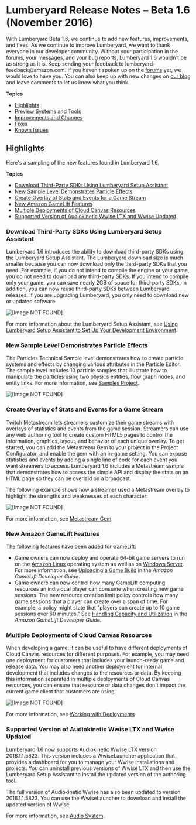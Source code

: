 # Lumberyard Release Notes – Beta 1\.6 \(November 2016\)<a name="lumberyard-v1.6"></a>

With Lumberyard Beta 1\.6, we continue to add new features, improvements, and fixes\. As we continue to improve Lumberyard, we want to thank everyone in our developer community\. Without your participation in the forums, your messages, and your bug reports, Lumberyard 1\.6 wouldn't be as strong as it is\. Keep sending your feedback to lumberyard\-feedback@amazon\.com\. If you haven't spoken up on the [forums](https://forums.awsgametech.com/) yet, we would love to have you\. You can also keep up with new changes on [our blog](https://aws.amazon.com/blogs/gametech/) and leave comments to let us know what you think\.

**Topics**
+ [Highlights](#lumberyard-v1.6-highlights)
+ [Preview Systems and Tools](lumberyard-v1.6-preview-systems.md)
+ [Improvements and Changes](lumberyard-v1.6-changes.md)
+ [Fixes](lumberyard-v1.6-fixes.md)
+ [Known Issues](lumberyard-v1.6-known-issues.md)

## Highlights<a name="lumberyard-v1.6-highlights"></a>

Here's a sampling of the new features found in Lumberyard 1\.6\.

**Topics**
+ [Download Third\-Party SDKs Using Lumberyard Setup Assistant](#lumberyard-v1.6-highlights-setup-assistant)
+ [New Sample Level Demonstrates Particle Effects](#lumberyard-v1.6-highlights-sample-level)
+ [Create Overlay of Stats and Events for a Game Stream](#lumberyard-v1.6-highlights-metastream-gem)
+ [New Amazon GameLift Features](#lumberyard-v1.6-highlights-gamelift)
+ [Multiple Deployments of Cloud Canvas Resources](#lumberyard-v1.6-highlights-cloud-canvas)
+ [Supported Version of Audiokinetic Wwise LTX and Wwise Updated](#lumberyard-v1.6-highlights-audio)

### Download Third\-Party SDKs Using Lumberyard Setup Assistant<a name="lumberyard-v1.6-highlights-setup-assistant"></a>

Lumberyard 1\.6 introduces the ability to download third\-party SDKs using the Lumberyard Setup Assistant\. The Lumberyard download size is much smaller because you can now download only the third\-party SDKs that you need\. For example, if you do not intend to compile the engine or your game, you do not need to download any third\-party SDKs\. If you intend to compile only your game, you can save nearly 2GB of space for third\-party SDKs\. In addition, you can now reuse third\-party SDKs between Lumberyard releases\. If you are upgrading Lumberyard, you only need to download new or updated software\.

![\[Image NOT FOUND\]](http://docs.aws.amazon.com/lumberyard/latest/releasenotes/images/setup_assistant_thirdparty_sdks.png)

For more information about the Lumberyard Setup Assistant, see [Using Lumberyard Setup Assistant to Set Up Your Development Environment](https://docs.aws.amazon.com/lumberyard/latest/userguide/lumberyard-launcher-intro.html)\.

### New Sample Level Demonstrates Particle Effects<a name="lumberyard-v1.6-highlights-sample-level"></a>

The Particles Technical Sample level demonstrates how to create particle systems and effects by changing various attributes in the Particle Editor\. The sample level includes 10 particle samples that illustrate how to manipulate the particles using two physics entities, flow graph nodes, and entity links\. For more information, see [Samples Project](https://docs.aws.amazon.com/lumberyard/latest/userguide/sample-project-samples.html)\.

![\[Image NOT FOUND\]](http://docs.aws.amazon.com/lumberyard/latest/releasenotes/images/particles_technical_sample_001.png)

### Create Overlay of Stats and Events for a Game Stream<a name="lumberyard-v1.6-highlights-metastream-gem"></a>

Twitch Metastream lets streamers customize their game streams with overlays of statistics and events from the game session\. Streamers can use any web authoring tool to create custom HTML5 pages to control the information, graphics, layout, and behavior of each unique overlay\. To get started, you can add the Metastream Gem to your project in the Project Configurator, and enable the gem with an in\-game setting\. You can expose statistics and events by adding a single line of code for each event you want streamers to access\. Lumberyard 1\.6 includes a Metastream sample that demonstrates how to access the simple API and display the stats on an HTML page so they can be overlaid on a broadcast\.

The following example shows how a streamer used a Metastream overlay to highlight the strengths and weaknesses of each character:

![\[Image NOT FOUND\]](http://docs.aws.amazon.com/lumberyard/latest/releasenotes/images/metastream_example.png)

For more information, see [Metastream Gem](https://docs.aws.amazon.com/lumberyard/latest/userguide/gems-system-gem-metastream.html)\.

### New Amazon GameLift Features<a name="lumberyard-v1.6-highlights-gamelift"></a>

The following features have been added for GameLift:
+ Game owners can now deploy and operate 64\-bit game servers to run on the [Amazon Linux](https://aws.amazon.com/amazon-linux-ami/) operating system as well as on [Windows Server](https://aws.amazon.com/windows/products/ec2/server2012r2/)\. For more information, see [Uploading a Game Build](https://docs.aws.amazon.com/gamelift/latest/developerguide/gamelift-build-intro.html) in the *Amazon GameLift Developer Guide*\.
+ Game owners can now control how many GameLift computing resources an individual player can consume when creating new game sessions\. The new resource creation limit policy controls how many game sessions that a player can create over a span of time\. For example, a policy might state that "players can create up to 10 game sessions over 60 minutes\." See [Handling Capacity and Utilization](https://docs.aws.amazon.com/gamelift/latest/developerguide/gamelift-howitworks.html#gamelift-howitworks-capacity) in the *Amazon GameLift Developer Guide*\.

### Multiple Deployments of Cloud Canvas Resources<a name="lumberyard-v1.6-highlights-cloud-canvas"></a>

When developing a game, it can be useful to have different deployments of Cloud Canvas resources for different purposes\. For example, you may need one deployment for customers that includes your launch\-ready game and release data\. You may also need another deployment for internal development that includes changes to the resources or data\. By keeping this information separated in multiple deployments of Cloud Canvas resources, you can ensure that resource or data changes don't impact the current game client that customers are using\.

![\[Image NOT FOUND\]](http://docs.aws.amazon.com/lumberyard/latest/releasenotes/images/cloud_canvas_deployment_selection.PNG)

For more information, see [Working with Deployments](https://docs.aws.amazon.com/lumberyard/latest/userguide/cloud-canvas-ui-rm-deployments.html)\.

### Supported Version of Audiokinetic Wwise LTX and Wwise Updated<a name="lumberyard-v1.6-highlights-audio"></a>

Lumberyard 1\.6 now supports Audiokinetic Wwise LTX version 2016\.1\.1\.5823\. This version includes a WwiseLauncher application that provides a dashboard for you to manage your Wwise installations and projects\. You can uninstall previous versions of Wwise LTX and then use the Lumberyard Setup Assistant to install the updated version of the authoring tool\.

The full version of Audiokinetic Wwise has also been updated to version 2016\.1\.1\.5823\. You can use the WwiseLauncher to download and install the updated version of Wwise\.

For more information, see [Audio System](https://docs.aws.amazon.com/lumberyard/latest/userguide/audio-intro.html)\.